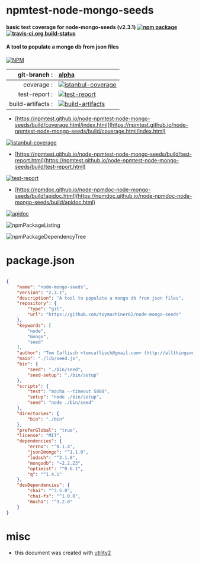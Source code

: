 # npmtest-node-mongo-seeds

#### basic test coverage for  node-mongo-seeds (v2.3.1)  [![npm package](https://img.shields.io/npm/v/npmtest-node-mongo-seeds.svg?style=flat-square)](https://www.npmjs.org/package/npmtest-node-mongo-seeds) [![travis-ci.org build-status](https://api.travis-ci.org/npmtest/node-npmtest-node-mongo-seeds.svg)](https://travis-ci.org/npmtest/node-npmtest-node-mongo-seeds)

#### A tool to populate a mongo db from json files

[![NPM](https://nodei.co/npm/node-mongo-seeds.png?downloads=true&downloadRank=true&stars=true)](https://www.npmjs.com/package/node-mongo-seeds)

| git-branch : | [alpha](https://github.com/npmtest/node-npmtest-node-mongo-seeds/tree/alpha)|
|--:|:--|
| coverage : | [![istanbul-coverage](https://npmtest.github.io/node-npmtest-node-mongo-seeds/build/coverage.badge.svg)](https://npmtest.github.io/node-npmtest-node-mongo-seeds/build/coverage.html/index.html)|
| test-report : | [![test-report](https://npmtest.github.io/node-npmtest-node-mongo-seeds/build/test-report.badge.svg)](https://npmtest.github.io/node-npmtest-node-mongo-seeds/build/test-report.html)|
| build-artifacts : | [![build-artifacts](https://npmtest.github.io/node-npmtest-node-mongo-seeds/glyphicons_144_folder_open.png)](https://github.com/npmtest/node-npmtest-node-mongo-seeds/tree/gh-pages/build)|

- [https://npmtest.github.io/node-npmtest-node-mongo-seeds/build/coverage.html/index.html](https://npmtest.github.io/node-npmtest-node-mongo-seeds/build/coverage.html/index.html)

[![istanbul-coverage](https://npmtest.github.io/node-npmtest-node-mongo-seeds/build/screenCapture.buildCi.browser.%252Ftmp%252Fbuild%252Fcoverage.lib.html.png)](https://npmtest.github.io/node-npmtest-node-mongo-seeds/build/coverage.html/index.html)

- [https://npmtest.github.io/node-npmtest-node-mongo-seeds/build/test-report.html](https://npmtest.github.io/node-npmtest-node-mongo-seeds/build/test-report.html)

[![test-report](https://npmtest.github.io/node-npmtest-node-mongo-seeds/build/screenCapture.buildCi.browser.%252Ftmp%252Fbuild%252Ftest-report.html.png)](https://npmtest.github.io/node-npmtest-node-mongo-seeds/build/test-report.html)

- [https://npmdoc.github.io/node-npmdoc-node-mongo-seeds/build/apidoc.html](https://npmdoc.github.io/node-npmdoc-node-mongo-seeds/build/apidoc.html)

[![apidoc](https://npmdoc.github.io/node-npmdoc-node-mongo-seeds/build/screenCapture.buildCi.browser.%252Ftmp%252Fbuild%252Fapidoc.html.png)](https://npmdoc.github.io/node-npmdoc-node-mongo-seeds/build/apidoc.html)

![npmPackageListing](https://npmtest.github.io/node-npmtest-node-mongo-seeds/build/screenCapture.npmPackageListing.svg)

![npmPackageDependencyTree](https://npmtest.github.io/node-npmtest-node-mongo-seeds/build/screenCapture.npmPackageDependencyTree.svg)



# package.json

```json

{
    "name": "node-mongo-seeds",
    "version": "2.3.1",
    "description": "A tool to populate a mongo db from json files",
    "repository": {
        "type": "git",
        "url": "https://github.com/toymachiner62/node-mongo-seeds"
    },
    "keywords": [
        "node",
        "mongo",
        "seed"
    ],
    "author": "Tom Caflisch <tomcaflisch@gmail.com> (http://allthingswebdesign.com)",
    "main": "./lib/seed.js",
    "bin": {
        "seed": "./bin/seed",
        "seed-setup": "./bin/setup"
    },
    "scripts": {
        "test": "mocha --timeout 5000",
        "setup": "node ./bin/setup",
        "seed": "node ./bin/seed"
    },
    "directories": {
        "bin": "./bin"
    },
    "preferGlobal": "true",
    "license": "MIT",
    "dependencies": {
        "errno": "^0.1.4",
        "json2mongo": "^1.1.0",
        "lodash": "^3.1.0",
        "mongodb": "~2.2.23",
        "optimist": "^0.6.1",
        "q": "^1.4.1"
    },
    "devDependencies": {
        "chai": "^3.5.0",
        "chai-fs": "^1.0.0",
        "mocha": "^3.2.0"
    }
}
```



# misc
- this document was created with [utility2](https://github.com/kaizhu256/node-utility2)

